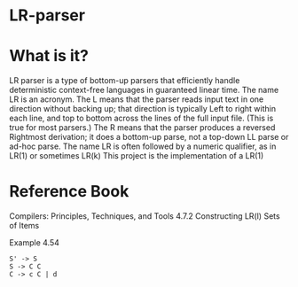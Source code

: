 # LR-parser

# What is it?

LR parser is a type of bottom-up parsers that efficiently handle deterministic context-free languages in guaranteed linear time.
The name LR is an acronym. The L means that the parser reads input text in one direction without backing up; that direction is typically Left to right within each line, and top to bottom across the lines of the full input file. (This is true for most parsers.) The R means that the parser produces a reversed Rightmost derivation; it does a bottom-up parse, not a top-down LL parse or ad-hoc parse. The name LR is often followed by a numeric qualifier, as in LR(1) or sometimes LR(k)
This project is the implementation of a LR(1)

# Reference Book

Compilers: Principles, Techniques, and Tools
4.7.2 Constructing LR(l) Sets of Items

Example 4.54

    S' -> S
    S -> C C
    C -> c C | d




